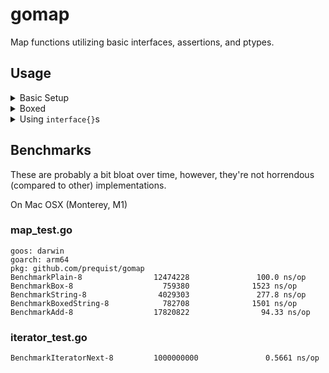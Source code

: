 # gomap

Map functions utilizing basic interfaces, assertions, and ptypes.

## Usage

<details closed>
<summary>Basic Setup</summary>

```go
import (
	"github.com/prequist/gomap"
)

func Showcase() {
	// gomap.Transformer
	transformer := func(i interface{}) interface{} {
		// type assert the interface and add 1.
		return i.(int) + 1
    }
    // Create a new list
    list  := gomap.New(1, 2, 3, 4)
    mappable := gomap.MappableList{list}
    // The outcome.
    outcome := mappable.Map(transformer)
}
```

</details>

<details closed>
<summary>Boxed</summary>

```go
import (
	"github.com/prequist/gomap"
	"github.com/prequist/ptypes"
)

func MakeBoxedAndConvert() []int {
	e := gomap.NewBoxed(1, 2, 3, 4, 5)
	mappable := gomap.MappableList{e}
	mappable.Map(func(v interface{}) interface{} {
		ib := v.(ptypes.Box).IntBox()
		return ptypes.FromInt(*ib.Int() + 2)
	})
	arr := make([]int, len(e.Items()))
	for index, vi := range e.Items() {
		arr[index] = *vi.(ptypes.Box).IntBox().Int()
	}
	return arr
}
```

</details>

<details closed>
<summary>Using <code>interface{}</code>s</summary>

```go
import (
	"github.com/prequist/gomap"
	"github.com/prequist/ptypes"
)

func MakeAndConvert() []int {
	e := gomap.New(1, 2, 3, 4, 5)
	mappable := gomap.MappableList{e}
	mappable.Map(func(v interface{}) interface{} {
		return v.(int) + 1
	})
	arr := make([]int, len(e.Items()))
	for index, vi := range e.Items() {
		arr[index] = vi.(int)
	}
	return arr
}
```

</details>

## Benchmarks

These are probably a bit bloat over time, however, they're not horrendous (compared to other)
implementations.

On Mac OSX (Monterey, M1)

### map_test.go

```
goos: darwin
goarch: arm64
pkg: github.com/prequist/gomap
BenchmarkPlain-8                12474228               100.0 ns/op
BenchmarkBox-8                    759380              1523 ns/op
BenchmarkString-8                4029303               277.8 ns/op
BenchmarkBoxedString-8            782708              1501 ns/op
BenchmarkAdd-8                  17820822                94.33 ns/op

```

### iterator_test.go

```
BenchmarkIteratorNext-8         1000000000               0.5661 ns/op
```